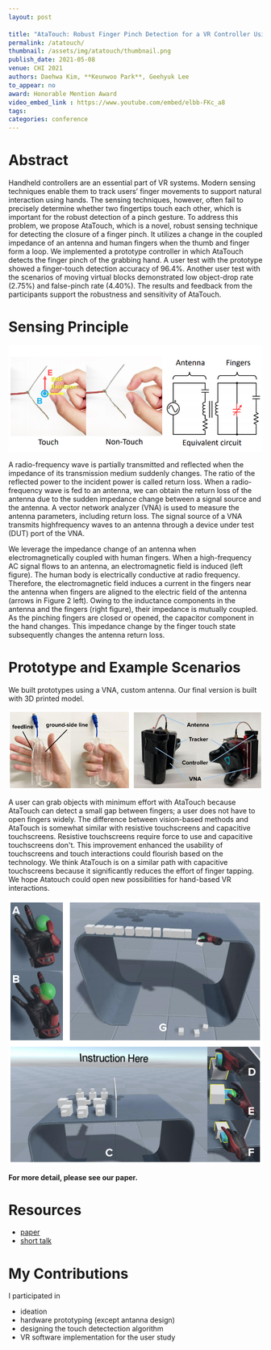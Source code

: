```yaml
---
layout: post

title: "AtaTouch: Robust Finger Pinch Detection for a VR Controller Using RF Return Loss"
permalink: /atatouch/
thumbnail: /assets/img/atatouch/thumbnail.png
publish_date: 2021-05-08
venue: CHI 2021
authors: Daehwa Kim, **Keunwoo Park**, Geehyuk Lee
to_appear: no
award: Honorable Mention Award
video_embed_link : https://www.youtube.com/embed/elbb-FKc_a8
tags:
categories: conference
---
```

# Abstract
Handheld controllers are an essential part of VR systems. Modern sensing techniques enable them to track users’ finger movements to support natural interaction using hands. The sensing techniques, however, often fail to precisely determine whether two fingertips touch each other, which is important for the robust detection of a pinch gesture. To address this problem, we propose AtaTouch, which is a novel, robust sensing technique for detecting the closure of a finger pinch. It utilizes a change in the coupled impedance of an antenna and human fingers when the thumb and finger form a loop. We implemented a prototype controller in which AtaTouch detects the finger pinch of the grabbing hand. A user test with the prototype showed a finger-touch detection accuracy of 96.4%. Another user test with the scenarios of moving virtual blocks demonstrated low object-drop rate (2.75%) and false-pinch rate (4.40%). The results and feedback from the participants support the robustness and sensitivity of AtaTouch.

# Sensing Principle
![sensing_principle](/assets/img/atatouch/sensing_principle.png)

A radio-frequency wave is partially transmitted and reflected when the impedance of its transmission medium suddenly changes. The ratio of the reflected power to the incident power is called return loss. When a radio-frequency wave is fed to an antenna, we can obtain the return loss of the antenna due to the sudden impedance
change between a signal source and the antenna. A vector network analyzer (VNA) is used to measure the antenna parameters, including return loss. The signal source of a VNA transmits highfrequency waves to an antenna through a device under test (DUT) port of the VNA.

We leverage the impedance change of an antenna when electromagnetically coupled with human fingers. When a high-frequency AC signal flows to an antenna, an electromagnetic field is induced (left figure). The human body is electrically conductive at radio frequency. Therefore, the electromagnetic field induces a current in the fingers near the antenna when fingers are aligned to the electric field of the antenna (arrows in Figure 2 left). Owing to the inductance components in the antenna and the fingers (right figure), their impedance is mutually coupled. As the pinching fingers are closed or opened, the capacitor component in the hand changes. This impedance change by the finger touch state subsequently changes the antenna return loss.

# Prototype and Example Scenarios
We built prototypes using a VNA, custom antenna. Our final version is built with 3D printed model.

![prototype](/assets/img/atatouch/prototype.png)

A user can grab objects with minimum effort with AtaTouch because AtaTouch can detect a small gap between fingers; a user does not have to open fingers widely. The difference between vision-based methods and AtaTouch is somewhat similar with resistive touchscreens and capacitive touchscreens. Resistive touchscreens require force to use and capacitive touchscreens don't. This improvement enhanced the usability of touchscreens and touch interactions could flourish based on the technology. We think AtaTouch is on a similar path with capacitive touchscreens because it significantly reduces the effort of finger tapping. We hope Atatouch could open new possibilities for hand-based VR interactions.

![prototype](/assets/img/atatouch/scenario.png)

**For more detail, please see our paper.**

# Resources
- [paper](https://dl.acm.org/doi/10.1145/3411764.3445442)
- [short talk](https://youtu.be/xsB1tJGKl6g)

# My Contributions

I participated in
- ideation
- hardware prototyping (except antanna design)
- designing the touch detectection algorithm
- VR software implementation for the user study